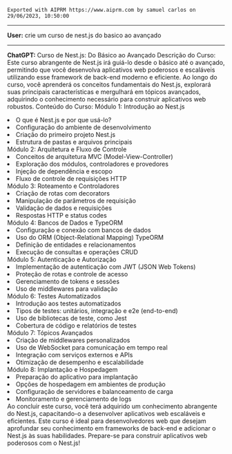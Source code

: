 ```
Exported with AIPRM https://www.aiprm.com by samuel carlos on 29/06/2023, 10:50:00
```

---


**User:**
crie um curso de nest.js do basico ao avançado

---

**ChatGPT:**
Curso de Nest.js: Do Básico ao Avançado
Descrição do Curso:
Este curso abrangente de Nest.js irá guiá-lo desde o básico até o avançado, permitindo que você desenvolva aplicativos
web poderosos e escaláveis utilizando esse framework de back-end moderno e eficiente. Ao longo do curso, você aprenderá
os conceitos fundamentais do Nest.js, explorará suas principais características e mergulhará em tópicos avançados,
adquirindo o conhecimento necessário para construir aplicativos web robustos.
Conteúdo do Curso:
Módulo 1: Introdução ao Nest.js
<li>O que é Nest.js e por que usá-lo?</li>
<li>Configuração do ambiente de desenvolvimento</li>
<li>Criação do primeiro projeto Nest.js</li>
<li>Estrutura de pastas e arquivos principais</li>
Módulo 2: Arquitetura e Fluxo de Controle
<li>Conceitos de arquitetura MVC (Model-View-Controller)</li>
<li>Exploração dos módulos, controladores e provedores</li>
<li>Injeção de dependência e escopo</li>
<li>Fluxo de controle de requisições HTTP</li>
Módulo 3: Roteamento e Controladores
<li>Criação de rotas com decorators</li>
<li>Manipulação de parâmetros de requisição</li>
<li>Validação de dados e requisições</li>
<li>Respostas HTTP e status codes</li>
Módulo 4: Bancos de Dados e TypeORM
<li>Configuração e conexão com bancos de dados</li>
<li>Uso do ORM (Object-Relational Mapping) TypeORM</li>
<li>Definição de entidades e relacionamentos</li>
<li>Execução de consultas e operações CRUD</li>
Módulo 5: Autenticação e Autorização
<li>Implementação de autenticação com JWT (JSON Web Tokens)</li>
<li>Proteção de rotas e controle de acesso</li>
<li>Gerenciamento de tokens e sessões</li>
<li>Uso de middlewares para validação</li>
Módulo 6: Testes Automatizados
<li>Introdução aos testes automatizados</li>
<li>Tipos de testes: unitários, integração e e2e (end-to-end)</li>
<li>Uso de bibliotecas de teste, como Jest</li>
<li>Cobertura de código e relatórios de testes</li>
Módulo 7: Tópicos Avançados
<li>Criação de middlewares personalizados</li>
<li>Uso de WebSocket para comunicação em tempo real</li>
<li>Integração com serviços externos e APIs</li>
<li>Otimização de desempenho e escalabilidade</li>
Módulo 8: Implantação e Hospedagem
<li>Preparação do aplicativo para implantação</li>
<li>Opções de hospedagem em ambientes de produção</li>
<li>Configuração de servidores e balanceamento de carga</li>
<li>Monitoramento e gerenciamento de logs</li>
Ao concluir este curso, você terá adquirido um conhecimento abrangente do Nest.js, capacitando-o a desenvolver
aplicativos web escaláveis e eficientes. Este curso é ideal para desenvolvedores web que desejam aprofundar seu
conhecimento em frameworks de back-end e adicionar o Nest.js às suas habilidades. Prepare-se para construir aplicativos
web poderosos com o Nest.js!